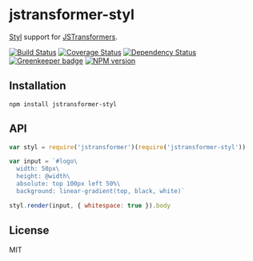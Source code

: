 # jstransformer-styl

[Styl](https://github.com/tj/styl) support for [JSTransformers](http://github.com/jstransformers).

[![Build Status](https://img.shields.io/travis/jstransformers/jstransformer-styl/master.svg)](https://travis-ci.org/jstransformers/jstransformer-styl)
[![Coverage Status](https://img.shields.io/codecov/c/github/jstransformers/jstransformer-styl/master.svg)](https://codecov.io/gh/jstransformers/jstransformer-styl)
[![Dependency Status](https://img.shields.io/david/jstransformers/jstransformer-styl/master.svg)](http://david-dm.org/jstransformers/jstransformer-styl)
[![Greenkeeper badge](https://badges.greenkeeper.io/jstransformers/jstransformer-styl.svg)](https://greenkeeper.io/)
[![NPM version](https://img.shields.io/npm/v/jstransformer-styl.svg)](https://www.npmjs.org/package/jstransformer-styl)

## Installation

    npm install jstransformer-styl

## API

```js
var styl = require('jstransformer')(require('jstransformer-styl'))

var input = `#logo\
  width: 50px\
  height: @width\
  absolute: top 100px left 50%\
  background: linear-gradient(top, black, white)`

styl.render(input, { whitespace: true }).body
```

## License

MIT
